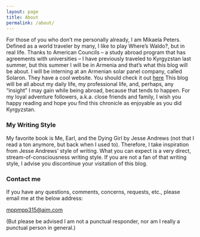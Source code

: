 ```yaml
---
layout: page
title: About
permalink: /about/
---
```


For those of you who don’t me personally already, I am Mikaela Peters. Defined as a world traveler by many, I like to play Where’s Waldo?, but in real life. Thanks to American Councils – a study abroad program that has agreements with universities – I have previously traveled to Kyrgyzstan last summer, but this summer I will be in Armenia and that’s what this blog will be about. I will be interning at an Armenian solar panel company, called Solaron. They have a cool website. You should check it out [here](http://solaron.am)
This blog will be all about my daily life, my professional life, and, perhaps, any “insight” I may gain while being abroad, because that tends to happen. For my loyal adventure followers, a.k.a. close friends and family, I wish you happy reading and hope you find this chronicle as enjoyable as you did Kyrgyzstan. 


### My Writing Style

My favorite book is Me, Earl, and the Dying Girl by Jesse Andrews (not that I read a ton anymore, but back when I used to). Therefore, I take inspiration from Jesse Andrews’ style of writing. What you can expect is a very direct, stream-of-consciousness writing style. If you are not a fan of that writing style, I advise you discontinue your visitation of this blog.

### Contact me

If you have any questions, comments, concerns, requests, etc., please email me at the below address:

[mppmpp315@aim.com](mailto:mppmpp315@aim.com)

(But please be advised I am not a punctual responder, nor am I really a punctual person in general.)
